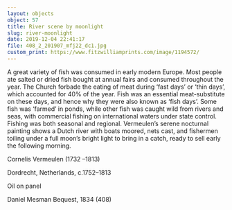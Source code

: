 ```yaml
---
layout: objects
object: 57
title: River scene by moonlight
slug: river-moonlight
date: 2019-12-04 22:41:17
file: 408_2_201907_mfj22_dc1.jpg
custom_print: https://www.fitzwilliamprints.com/image/1194572/
---
```

A great variety of fish was consumed in early modern Europe. Most people ate salted or dried fish bought at annual fairs and consumed throughout the year. The Church forbade the eating of meat during ‘fast days’ or ‘thin days’, which accounted for 40% of the year. Fish was an essential meat-substitute on these days, and hence why they were also known as ‘fish days’.  Some fish was ‘farmed’ in ponds, while other fish was caught wild from rivers and seas, with commercial fishing on international waters under state control. Fishing was both seasonal and regional. Vermeulen’s serene nocturnal painting shows a Dutch river with boats moored, nets cast, and fishermen toiling under a full moon’s bright light to bring in a catch, ready to sell early the following morning.  

Cornelis Vermeulen (1732 –1813)

Dordrecht, Netherlands, c.1752–1813

Oil on panel  

Daniel Mesman Bequest, 1834 (408)
